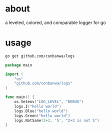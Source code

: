 # about

a leveled, colored, and comparable logger for go

# usage

```bash
go get github.com/conbanwa/logs
```

```go
package main

import (
    "os"
    "github.com/conbanwa/logs"
)

func main() {
    os.Setenv("LOG_LEVEL", "DEBUG")
    logs.I("hello world")
    logs.Blue("hello world")
    logs.Green("hello world")
    logs.NotSame(2+3, '5', "2+3 is not 5")
}
```
